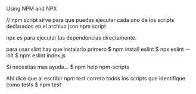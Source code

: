 Using NPM and NPX

// npm script sirve para que puedas ejecutar cada uno de los scripts declarados en el archivo json
npm script

npx es para ejecutar las dependencias directamente.

para usar slint hay que instalarlo primero
$ npm install eslint
$ npx eslint --init
$ npm eslint index.js


Si necesitas mas ayuda...
$ npm help npm-scripts


Ahi dice que al escribir npm test correra todos los scripts que identifique como tests
$ npm test